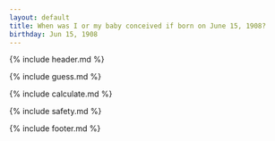 ```yaml
---
layout: default
title: When was I or my baby conceived if born on June 15, 1908?
birthday: Jun 15, 1908
---
```


{% include header.md %}

{% include guess.md %}

{% include calculate.md %}

{% include safety.md %}

{% include footer.md %}




